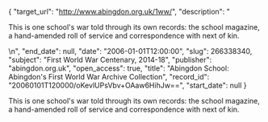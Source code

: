 {
  "target_url": "http://www.abingdon.org.uk/1ww/", 
  "description": "<p>This is one school's war told through its own records: the school magazine, a hand-amended roll of service and correspondence with next of kin.</p>\n", 
  "end_date": null, 
  "date": "2006-01-01T12:00:00", 
  "slug": 266338340, 
  "subject": "First World War Centenary, 2014-18", 
  "publisher": "abingdon.org.uk", 
  "open_access": true, 
  "title": "Abingdon School: Abingdon's First World War Archive Collection", 
  "record_id": "20060101T120000/oKevlUPsVbv+OAaw6HihJw==", 
  "start_date": null
}

<p>This is one school's war told through its own records: the school magazine, a hand-amended roll of service and correspondence with next of kin.</p>
